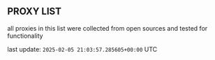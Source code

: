 ## PROXY LIST

all proxies in this list were collected from open sources and tested for functionality

last update: `2025-02-05 21:03:57.285605+00:00` UTC
